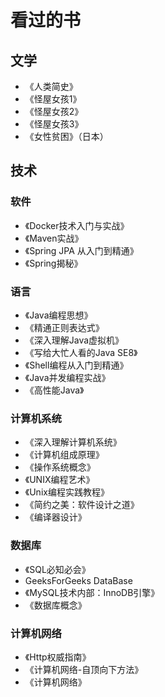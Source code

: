 # 看过的书

## 文学

- 《人类简史》
- 《怪屋女孩1》
- 《怪屋女孩2》
- 《怪屋女孩3》
- 《女性贫困》（日本）

## 技术

### 软件

- 《Docker技术入门与实战》
- 《Maven实战》
- 《Spring JPA 从入门到精通》
- 《Spring揭秘》

### 语言

- 《Java编程思想》
- 《精通正则表达式》
- 《深入理解Java虚拟机》
- 《写给大忙人看的Java SE8》
- 《Shell编程从入门到精通》
- 《Java并发编程实战》
- 《高性能Java》

### 计算机系统

- 《深入理解计算机系统》
- 《计算机组成原理》
- 《操作系统概念》
- 《UNIX编程艺术》
- 《Unix编程实践教程》
- 《简约之美：软件设计之道》
- 《编译器设计》

### 数据库

- 《SQL必知必会》
- GeeksForGeeks DataBase
- 《MySQL技术内部：InnoDB引擎》
- 《数据库概念》

### 计算机网络

- 《Http权威指南》
- 《计算机网络-自顶向下方法》
- 《计算机网络》
